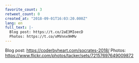 ```yaml
---
favorite_count: 3
retweet_count: 0
created_at: "2018-09-01T16:03:20.000Z"
lang: en
full_text: |-
  Blog post: https://t.co/2aE3MIoecD 
  Photos: https://t.co/xMVnnx9HMv
---
```


Blog post: <https://coderbyheart.com/socrates-2018/> Photos:
<https://www.flickr.com/photos/tacker/sets/72157697649009872>
